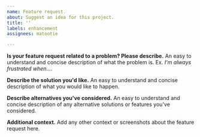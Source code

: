 ```yaml
---
name: Feature request.
about: Suggest an idea for this project.
title: ''
labels: enhancement
assignees: matootie

---
```


**Is your feature request related to a problem? Please describe.**
An easy to understand and concise description of what the problem is. Ex. *I'm always frustrated when...*.

**Describe the solution you'd like.**
An easy to understand and concise description of what you would like to happen.

**Describe alternatives you've considered.**
An easy to understand and concise description of any alternative solutions or features you've considered.

**Additional context.**
Add any other context or screenshots about the feature request here.
